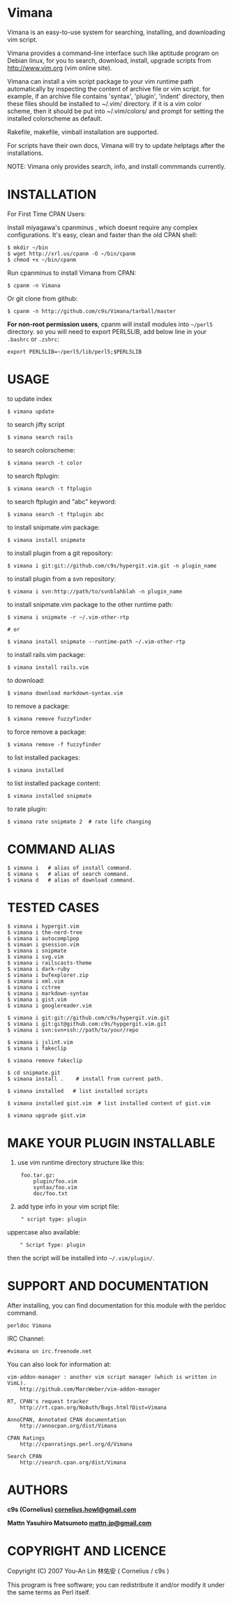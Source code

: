 Vimana
======

Vimana is an easy-to-use system for searching, installing, and downloading vim
script.

Vimana provides a command-line interface such like aptitude program on
Debian linux, for you to search, download, install, upgrade scripts from
<http://www.vim.org> (vim online site).

Vimana can install a vim script package to your vim runtime path automatically
by inspecting the content of archive file or vim script. for example, if an
archive file contains 'syntax', 'plugin', 'indent' directory, then these files
should be installed to ~/.vim/ directory. if it is a vim color scheme, then it
should be put into ~/.vim/colors/ and prompt for setting the installed
colorscheme as default.

Rakefile, makefile, vimball installation are supported.

For scripts have their own docs, Vimana will try to update helptags after the
installations.

NOTE: Vimana only provides search, info, and install commmands currently.

INSTALLATION
===============

For First Time CPAN Users:

Install miyagawa's cpanminus , which doesnt require any complex configurations. 
It's easy, clean and faster than the old CPAN shell:

    $ mkdir ~/bin
    $ wget http://xrl.us/cpanm -O ~/bin/cpanm
    $ chmod +x ~/bin/cpanm

Run cpanminus to install Vimana from CPAN:

    $ cpanm -n Vimana

Or git clone from github:

    $ cpanm -n http://github.com/c9s/Vimana/tarball/master

**For non-root permission users**, cpanm will install modules into `~/perl5` directory.
so you will need to export PERL5LIB, add below line in your `.bashrc` or `.zshrc`:

    export PERL5LIB=~/perl5/lib/perl5;$PERL5LIB


USAGE
========

to update index

    $ vimana update

to search jifty script

    $ vimana search rails

to search colorscheme:

    $ vimana search -t color

to search ftplugin:

    $ vimana search -t ftplugin

to search ftplugin and "abc" keyword:

    $ vimana search -t ftplugin abc

to install snipmate.vim package:

    $ vimana install snipmate

to install plugin from a git repository:

    $ vimana i git:git://github.com/c9s/hypergit.vim.git -n plugin_name

to install plugin from a svn repository:

    $ vimana i svn:http://path/to/svnblahblah -n plugin_name

to install snipmate.vim package to the other runtime path:

    $ vimana i snipmate -r ~/.vim-other-rtp

    # or

    $ vimana install snipmate --runtime-path ~/.vim-other-rtp

to install rails.vim package:

    $ vimana install rails.vim

to download:

    $ vimana download markdown-syntax.vim

to remove a package:

    $ vimana remove fuzzyfinder

to force remove a package:

    $ vimana remove -f fuzzyfinder

to list installed packages:

    $ vimana installed

to list installed package content:

    $ vimana installed snipmate

to rate plugin:

    $ vimana rate snipmate 2  # rate life changing

COMMAND ALIAS
=============

    $ vimana i   # alias of install command.
    $ vimana s   # alias of search command.
    $ vimana d   # alias of download command.

TESTED CASES
============

    $ vimana i hypergit.vim
    $ vimana i the-nerd-tree
    $ vimana i autocomplpop
    $ vimaan i gsession.vim
    $ vimana i snipmate
    $ vimana i svg.vim
    $ vimana i railscasts-theme
    $ vimana i dark-ruby
    $ vimana i bufexplorer.zip
    $ vimana i xml.vim
    $ vimana i cctree
    $ vimana i markdown-syntax
    $ vimana i gist.vim
    $ vimana i googlereader.vim

    $ vimana i git:git://github.com/c9s/hypergit.vim.git
    $ vimana i git:git@github.com:c9s/hypgergit.vim.git
    $ vimana i svn:svn+ssh://path/to/your/repo

    $ vimana i jslint.vim
    $ vimana i fakeclip

    $ vimana remove fakeclip

    $ cd snipmate.git
    $ vimana install .    # install from current path.

    $ vimana installed   # list installed scripts

    $ vimana installed gist.vim  # list installed content of gist.vim

    $ vimana upgrade gist.vim

MAKE YOUR PLUGIN INSTALLABLE
============================

1. use vim runtime directory structure like this:

        foo.tar.gz:
            plugin/foo.vim
            syntax/foo.vim
            doc/foo.txt

2. add type info in your vim script file:

        " script type: plugin

uppercase also available:

        " Script Type: plugin

then the script will be installed into `~/.vim/plugin/`.

SUPPORT AND DOCUMENTATION
==========================

After installing, you can find documentation for this module with the
perldoc command.

    perldoc Vimana

IRC Channel:

    #vimana on irc.freenode.net

You can also look for information at:

    vim-addon-manager : another vim script manager (which is written in VimL).
        http://github.com/MarcWeber/vim-addon-manager

    RT, CPAN's request tracker
        http://rt.cpan.org/NoAuth/Bugs.html?Dist=Vimana

    AnnoCPAN, Annotated CPAN documentation
        http://annocpan.org/dist/Vimana

    CPAN Ratings
        http://cpanratings.perl.org/d/Vimana

    Search CPAN
        http://search.cpan.org/dist/Vimana

AUTHORS
=======

**c9s (Cornelius)  <cornelius.howl@gmail.com>**

**Mattn Yasuhiro Matsumoto <mattn.jp@gmail.com>**

COPYRIGHT AND LICENCE
=========================

Copyright (C) 2007 You-An Lin 林佑安 ( Cornelius / c9s )

This program is free software; you can redistribute it and/or modify it
under the same terms as Perl itself.
